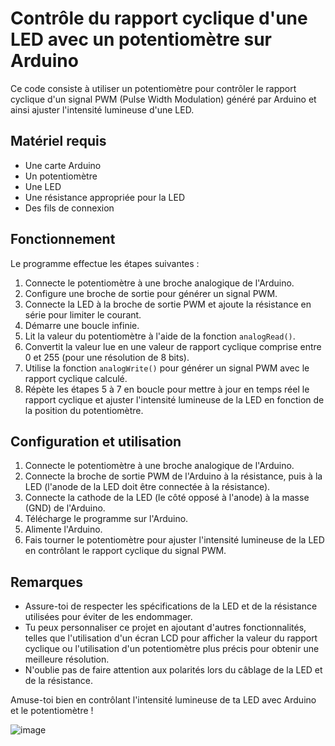 # Contrôle du rapport cyclique d'une LED avec un potentiomètre sur Arduino

Ce code consiste à utiliser un potentiomètre pour contrôler le rapport cyclique d'un signal PWM (Pulse Width Modulation) généré par Arduino et ainsi ajuster l'intensité lumineuse d'une LED.

## Matériel requis

- Une carte Arduino
- Un potentiomètre
- Une LED
- Une résistance appropriée pour la LED
- Des fils de connexion

## Fonctionnement

Le programme effectue les étapes suivantes :

1. Connecte le potentiomètre à une broche analogique de l'Arduino.
2. Configure une broche de sortie pour générer un signal PWM.
3. Connecte la LED à la broche de sortie PWM et ajoute la résistance en série pour limiter le courant.
4. Démarre une boucle infinie.
5. Lit la valeur du potentiomètre à l'aide de la fonction `analogRead()`.
6. Convertit la valeur lue en une valeur de rapport cyclique comprise entre 0 et 255 (pour une résolution de 8 bits).
7. Utilise la fonction `analogWrite()` pour générer un signal PWM avec le rapport cyclique calculé.
8. Répète les étapes 5 à 7 en boucle pour mettre à jour en temps réel le rapport cyclique et ajuster l'intensité lumineuse de la LED en fonction de la position du potentiomètre.

## Configuration et utilisation

1. Connecte le potentiomètre à une broche analogique de l'Arduino.
2. Connecte la broche de sortie PWM de l'Arduino à la résistance, puis à la LED (l'anode de la LED doit être connectée à la résistance).
3. Connecte la cathode de la LED (le côté opposé à l'anode) à la masse (GND) de l'Arduino.
4. Télécharge le programme sur l'Arduino.
5. Alimente l'Arduino.
6. Fais tourner le potentiomètre pour ajuster l'intensité lumineuse de la LED en contrôlant le rapport cyclique du signal PWM.

## Remarques

- Assure-toi de respecter les spécifications de la LED et de la résistance utilisées pour éviter de les endommager.
- Tu peux personnaliser ce projet en ajoutant d'autres fonctionnalités, telles que l'utilisation d'un écran LCD pour afficher la valeur du rapport cyclique ou l'utilisation d'un potentiomètre plus précis pour obtenir une meilleure résolution.
- N'oublie pas de faire attention aux polarités lors du câblage de la LED et de la résistance.

Amuse-toi bien en contrôlant l'intensité lumineuse de ta LED avec Arduino et le potentiomètre !




![image](https://mataucarre.fr/wp-content/uploads/2019/03/led_potentiometre_arduino-300x235.png)
